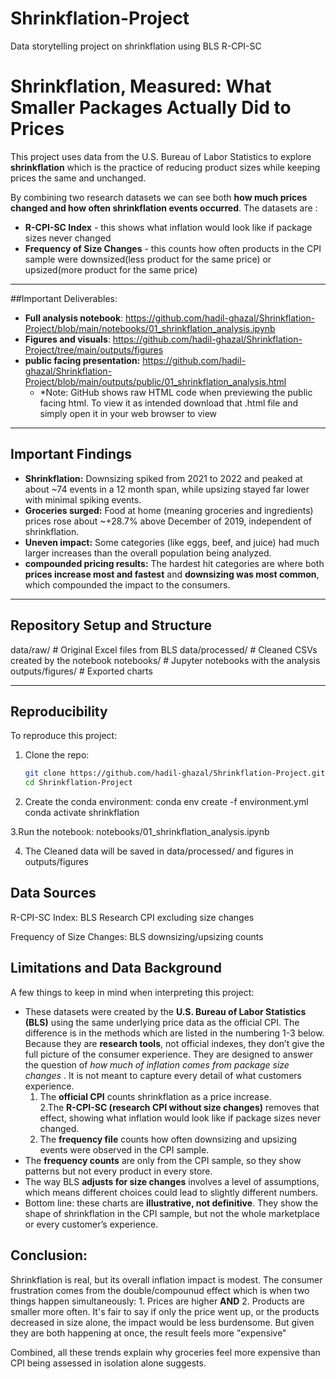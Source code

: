 # Shrinkflation-Project
Data storytelling project on shrinkflation using BLS R-CPI-SC
# Shrinkflation, Measured: What Smaller Packages Actually Did to Prices

This project uses data from the U.S. Bureau of Labor Statistics to explore **shrinkflation** which is the practice of reducing product sizes while keeping prices the same and unchanged.

By combining two research datasets we can see both **how much prices changed and how often shrinkflation events occurred**. The datasets are :  
- **R-CPI-SC Index** - this shows what inflation would look like if package sizes never changed  
- **Frequency of Size Changes** - this counts how often products in the CPI sample were downsized(less product for the same price) or upsized(more product for the same price) 

---
##Important Deliverables:
- **Full analysis notebook**: https://github.com/hadil-ghazal/Shrinkflation-Project/blob/main/notebooks/01_shrinkflation_analysis.ipynb
- **Figures and visuals**: https://github.com/hadil-ghazal/Shrinkflation-Project/tree/main/outputs/figures
- **public facing presentation:** https://github.com/hadil-ghazal/Shrinkflation-Project/blob/main/outputs/public/01_shrinkflation_analysis.html
   - *Note: GitHub shows raw HTML code when previewing the public facing html. To view it as intended download that .html file and simply open         it in your web browser to view

---

## Important Findings
- **Shrinkflation:** Downsizing spiked from 2021 to 2022 and peaked at about ~74 events in a 12 month span, while upsizing stayed far lower with minimal spiking events.  
- **Groceries surged:** Food at home (meaning groceries and ingredients) prices rose about ~+28.7% above December of 2019, independent of  shrinkflation.  
- **Uneven impact:** Some categories (like eggs, beef, and juice) had much larger increases than the overall population being analyzed.  
- **compounded pricing results:** The hardest hit categories are where both **prices increase most and fastest** and **downsizing was most common**, which compounded the impact to the consumers.  

---

## Repository Setup and Structure

data/raw/ # Original Excel files from BLS
data/processed/ # Cleaned CSVs created by the notebook
notebooks/ # Jupyter notebooks with the analysis
outputs/figures/ # Exported charts 


---

## Reproducibility
To reproduce this project:

1. Clone the repo:
   ```bash
   git clone https://github.com/hadil-ghazal/Shrinkflation-Project.git
   cd Shrinkflation-Project

2. Create the conda environment:
conda env create -f environment.yml
conda activate shrinkflation

3.Run the notebook:
notebooks/01_shrinkflation_analysis.ipynb

4. The Cleaned data will be saved in data/processed/ and figures in outputs/figures


 ## Data Sources

R-CPI-SC Index: BLS Research CPI excluding size changes

Frequency of Size Changes: BLS downsizing/upsizing counts

## Limitations and Data Background

A few things to keep in mind when interpreting this project:  

- These datasets were created by the **U.S. Bureau of Labor Statistics (BLS)** using the same underlying price data as the official CPI. The difference is in the methods which are listed in the numbering 1-3 below. Because they are **research tools**, not official indexes, they don’t give the full picture of the consumer experience. They are designed to answer the question of *how much of inflation comes from package size changes* . It is not meant to capture every detail of what customers experience. 
  1. The **official CPI** counts shrinkflation as a price increase.  
  2.The **R-CPI-SC (research CPI without size changes)** removes that effect, showing what inflation would look like if package sizes never changed.  
  3. The **frequency file** counts how often downsizing and upsizing events were observed in the CPI sample.  
- The **frequency counts** are only from the CPI sample, so they show patterns but not every product in every store.  
- The way BLS **adjusts for size changes** involves a level of assumptions, which means different choices could lead to slightly different numbers.  
- Bottom line: these charts are **illustrative, not definitive**. They show the shape of shrinkflation in the CPI sample, but not the whole marketplace or every customer’s experience.



## Conclusion:

Shrinkflation is real, but its overall inflation impact is modest.
The consumer frustration comes from the double/compounud effect which is when two things happen simultaneously: 1. Prices are higher **AND** 2. Products are smaller more often. It's fair to say if only the price went up, or the products decreased in size alone, the impact would be less burdensome. But given they are both happening at once, the result feels more "expensive"

Combined, all these trends explain why groceries feel more expensive than CPI being assessed in isolation alone suggests.
